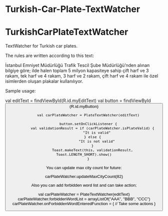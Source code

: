 # Turkish-Car-Plate-TextWatcher

# TurkishCarPlateTextWatcher


TextWatcher for Turkish car plates.


The rules are written according to this text:

İstanbul Emniyet Müdürlüğü Trafik Tescil Şube Müdürlüğü’nden alınan bilgiye göre;
ilde halen toplam 5 milyon kapasiteye sahip çift harf ve 3 rakam, tek harf ve 4 rakam, 3 harf ve 2 rakam, çift harf ve 4 rakam ile özel isimlerden oluşan plakalar kullanılıyor.


Sample usage:

   val editText = findViewById<EditText>(R.id.myEditText)
        val button = findViewById<Button>(R.id.myButton)

        val carPlateWatcher = PlateTextWatcher(editText)

        button.setOnClickListener {
            val validationResult = if (carPlateWatcher.isPlateValid) {
                "It is valid"
            } else {
                "It is not valid"
            }
            Toast.makeText(this, validationResult, Toast.LENGTH_SHORT).show()
        }

You can update max city count for future:
  
  carPlateWatcher.updateMaxCityCount(82)
  
  
Also you can add forbidden word list and can take action;

  val carPlateWatcher = PlateTextWatcher(editText)
  carPlateWatcher.forbiddenWordList = arrayListOf("AAA", "BBB", "CCC")
  carPlateWatcher.onForbiddenWordEnteredFunction = {
      // Take some actions
  }
  






